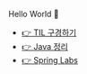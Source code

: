 Hello World :wave:

- [:point_right: TIL 구경하기](https://github.com/accidentally-woo/TIL)
- [:point_right: Java 정리](https://github.com/accidentally-woo/java)
- [:point_right: Spring Labs](https://github.com/accidentally-woo/spring-labs)


